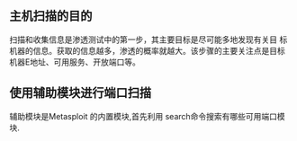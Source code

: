 ## 主机扫描的目的
扫描和收集信息是渗透测试中的第一步，其主要目标是尽可能多地发现有关目 标机器的信息。获取的信息越多，渗透的概率就越大。该步骤的主要关注点是目标 机器E地址、可用服务、开放端口等。

## 使用辅助模块进行端口扫描
辅助模块是Metasploit 的内置模块,首先利用 search命令搜索有哪些可用端口模块.

